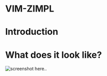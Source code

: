 VIM-ZIMPL
=========

# Introduction

# What does it look like?

![screenshot here..](http://www.googledrive.com/host/0B33KzMHyLoH2eVNHWFJZdmthOVk/vim-zimpl-screenshot.jpg)

